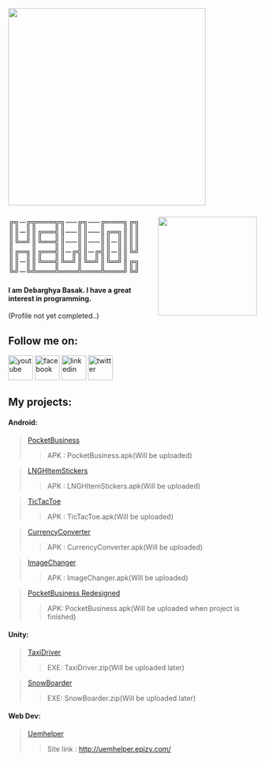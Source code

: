 <img src="https://user-images.githubusercontent.com/106986982/186013654-9201c640-6ac8-4d67-9e0d-c94b0bb6df90.gif?raw=true" height=400 />

<h3>
  
  <img align="right" src="https://user-images.githubusercontent.com/106986982/185974160-f89d38c9-e71b-446b-9bff-2c1c467607bf.gif?raw=true" width="200" height="200" />
  
╔╗─╔╦═══╦╗──╔╗──╔═══╗╔╗<br>
║║─║║╔══╣║──║║──║╔═╗║║║<br>
║╚═╝║╚══╣║──║║──║║─║║║║<br>
║╔═╗║╔══╣║─╔╣║─╔╣║─║║╚╝<br>
║║─║║╚══╣╚═╝║╚═╝║╚═╝║╔╗<br>
╚╝─╚╩═══╩═══╩═══╩═══╝╚╝<br>
  
</h3>

#### I am Debarghya Basak. I have a great interest in programming.<br>
(Profile not yet completed..)
## Follow me on:<br>

<div>
  <!--<a href="https://www.instagram.com/deb_arg_hya/"><img alt="instagram" src="https://user-images.githubusercontent.com/106986982/186014923-da416ee5-e874-4ec8-ac2c-a345bfb76c77.png" width="50" height="50" /></a>-->
  <a href="https://www.youtube.com/channel/UC2r1yMcTxLNy_35oo9Oai_Q"><img alt="youtube" src="https://user-images.githubusercontent.com/106986982/188495233-d786f6c1-b601-401c-a6ce-150225c0e0b2.png" width="50" height="50" /></a>
  <a href="https://www.facebook.com/100012332310879/"><img alt="facebook" src="https://user-images.githubusercontent.com/106986982/186015217-dfef89d0-1c67-48f3-b130-081b1b667b28.png" width="50" height="50" /></a>
  <a href="https://www.linkedin.com/mwlite/in/debarghya-basak-28b3b41b4/"><img alt="linkedin" src="https://user-images.githubusercontent.com/106986982/186016112-3da74cd5-b4c7-4aff-94bb-fa22a9db011a.png" width="50" height="50" /></a>
  <a href="https://mobile.twitter.com/basak_debarghya/"><img alt="twitter" src="https://user-images.githubusercontent.com/106986982/186016428-49eed44e-5f01-418f-a3a2-e807394f3910.png" width="50" height="50" /></a>
</div>

## My projects:<br>
#### Android:<br>
> [PocketBusiness](https://github.com/Debarghya-Basak/PocketBusiness)<br>
>>APK : PocketBusiness.apk(Will be uploaded)<br>

> [LNGHItemStickers](https://github.com/Debarghya-Basak/LNGHItemStickers)<br>
>>APK : LNGHItemStickers.apk(Will be uploaded)<br>

> [TicTacToe](https://github.com/Debarghya-Basak/Tic-Tac-Toe)<br>
>>APK : TicTacToe.apk(Will be uploaded)<br>

> [CurrencyConverter](https://github.com/Debarghya-Basak/Currency-Converter)<br>
>>APK : CurrencyConverter.apk(Will be uploaded)<br>

> [ImageChanger](https://github.com/Debarghya-Basak/Image-Changer)<br>
>> APK : ImageChanger.apk(Will be uploaded)<br>

>[PocketBusiness Redesigned](https://github.com/Debarghya-Basak/PocketBusiness-Redesigned)<br>
>>APK: PocketBusiness.apk(Will be uploaded when project is finished)<br>

#### Unity:<br>
> [TaxiDriver](https://github.com/Debarghya-Basak/TaxiDriver)<br>
>>EXE: TaxiDriver.zip(Will be uploaded later)

> [SnowBoarder](https://github.com/Debarghya-Basak/SnowBoarder)<br>
>>EXE: SnowBoarder.zip(Will be uploaded later)

#### Web Dev:<br>
> [Uemhelper](https://github.com/Debarghya-Basak/UEMHelper)<br>
>>Site link : http://uemhelper.epizy.com/





